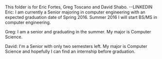This folder is for Eric Fortes, Greg Toscano and David Shabo. --LINKEDIN
Eric: I am currently a Senior majoring in computer engineering with an expected graduation date of Spring 2016. Summer 2016 I will start BS/MS in computer engineering. 

Greg: I am a senior and graduating in the summer. My major is Computer Science. 

David: I'm a Senior with only two semesters left. My major is Computer Science and hopefully I can find an internship before graduation. 

